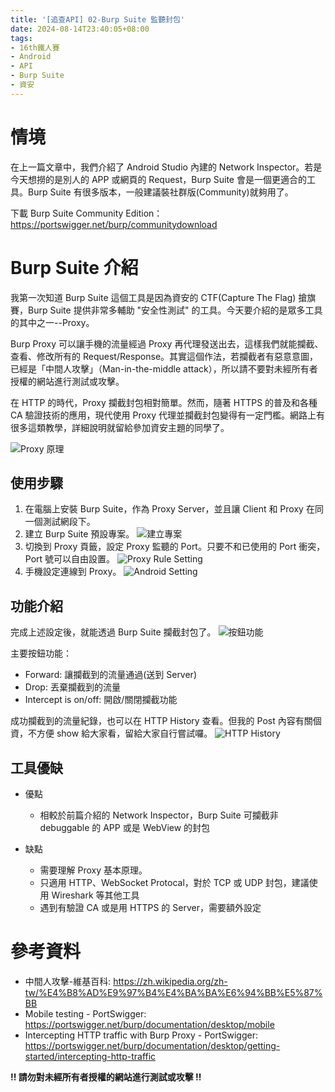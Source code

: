 ```yaml
---
title: '[追查API] 02-Burp Suite 監聽封包'
date: 2024-08-14T23:40:05+08:00
tags:
- 16th鐵人賽
- Android
- API
- Burp Suite
- 資安
---
```


# 情境
在上一篇文章中，我們介紹了 Android Studio 內建的 Network Inspector。若是今天想撈的是別人的 APP 或網頁的 Request，Burp Suite 會是一個更適合的工具。Burp Suite 有很多版本，一般建議裝社群版(Community)就夠用了。

下載 Burp Suite Community Edition：https://portswigger.net/burp/communitydownload
<!-- more -->

# Burp Suite 介紹
我第一次知道 Burp Suite 這個工具是因為資安的 CTF(Capture The Flag) 搶旗賽，Burp Suite 提供非常多輔助 "安全性測試" 的工具。今天要介紹的是眾多工具的其中之一--Proxy。

Burp Proxy 可以讓手機的流量經過 Proxy 再代理發送出去，這樣我們就能攔截、查看、修改所有的 Request/Response。其實這個作法，若攔截者有惡意意圖，已經是「中間人攻擊」（Man-in-the-middle attack），所以請不要對未經所有者授權的網站進行測試或攻擊。

在 HTTP 的時代，Proxy 攔截封包相對簡單。然而，隨著 HTTPS 的普及和各種 CA 驗證技術的應用，現代使用 Proxy 代理並攔截封包變得有一定門檻。網路上有很多這類教學，詳細說明就留給參加資安主題的同學了。

![Proxy 原理](Proxy原理.png)

## 使用步驟
1. 在電腦上安裝 Burp Suite，作為 Proxy Server，並且讓 Client 和 Proxy 在同一個測試網段下。
2. 建立 Burp Suite 預設專案。
   ![建立專案](建立專案.png)
3. 切換到 Proxy 頁籤，設定 Proxy 監聽的 Port。只要不和已使用的 Port 衝突，Port 號可以自由設置。
    ![Proxy Rule Setting](ProxyRuleSetting.png)
4. 手機設定連線到 Proxy。
   ![Android Setting](AndroidSetting.png)

## 功能介紹
完成上述設定後，就能透過 Burp Suite 攔截封包了。
![按鈕功能](按鈕功能.png)

主要按鈕功能：
- Forward: 讓攔截到的流量通過(送到 Server)
- Drop: 丟棄攔截到的流量
- Intercept is on/off: 開啟/關閉攔截功能

成功攔截到的流量紀錄，也可以在 HTTP History 查看。但我的 Post 內容有關個資，不方便 show 給大家看，留給大家自行嘗試囉。
![HTTP History](HttpHistory.png)

## 工具優缺
- 優點
  - 相較於前篇介紹的 Network Inspector，Burp Suite 可攔截非 debuggable 的 APP 或是 WebView 的封包

- 缺點
  - 需要理解 Proxy 基本原理。
  - 只適用 HTTP、WebSocket Protocal，對於 TCP 或 UDP 封包，建議使用 Wireshark 等其他工具
  - 遇到有驗證 CA 或是用 HTTPS 的 Server，需要額外設定

# 參考資料
- 中間人攻擊-維基百科: https://zh.wikipedia.org/zh-tw/%E4%B8%AD%E9%97%B4%E4%BA%BA%E6%94%BB%E5%87%BB
- Mobile testing - PortSwigger: https://portswigger.net/burp/documentation/desktop/mobile
- Intercepting HTTP traffic with Burp Proxy - PortSwigger: https://portswigger.net/burp/documentation/desktop/getting-started/intercepting-http-traffic

**!! 請勿對未經所有者授權的網站進行測試或攻擊 !!**